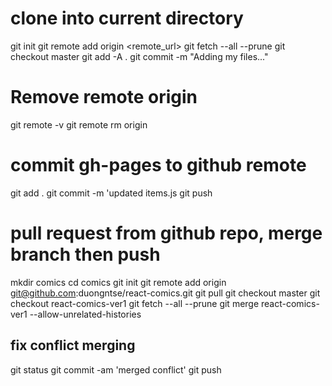 # clone into current directory
git init
git remote add origin <remote_url>
git fetch --all --prune
git checkout master
git add -A .
git commit -m "Adding my files..."

# Remove remote origin
git remote -v
git remote rm origin

# commit gh-pages to github remote
git add .
git commit -m 'updated items.js
git push

# pull request from github repo, merge branch then push
mkdir comics
cd comics
git init
git remote add origin git@github.com:duongntse/react-comics.git
git pull
git checkout master
git checkout react-comics-ver1
git fetch --all --prune
git merge react-comics-ver1  --allow-unrelated-histories
## fix conflict merging
git status
git commit -am 'merged conflict'
git push

